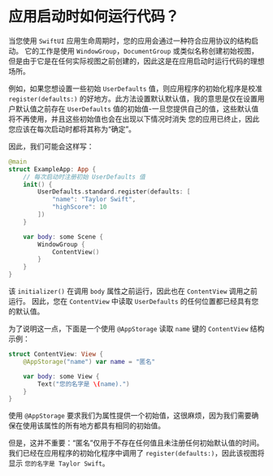 应用启动时如何运行代码？
===

当您使用 `SwiftUI` 应用生命周期时，您的应用会通过一种符合应用协议的结构启动。 它的工作是使用 `WindowGroup`，`DocumentGroup` 或类似名称创建初始视图，但是由于它是在任何实际视图之前创建的，因此这是在应用启动时运行代码的理想场所。

例如，如果您想设置一些初始 `UserDefaults` 值，则应用程序的初始化程序是校准 `register(defaults:)` 的好地方。此方法设置默认默认值，我的意思是仅在设置用户默认值之前存在 `UserDefaults` 值的初始值-一旦您提供自己的值，这些默认值将不再使用，并且这些初始值也会在出现以下情况时消失 您的应用已终止，因此您应该在每次启动时都将其称为“确定”。

因此，我们可能会这样写：

```swift
@main
struct ExampleApp: App {
    // 每次启动时注册初始 UserDefaults 值
    init() {
        UserDefaults.standard.register(defaults: [
            "name": "Taylor Swift",
            "highScore": 10
        ])
    }

    var body: some Scene {
        WindowGroup {
            ContentView()
        }
    }
}
```

该 `initializer()` 在调用 `body` 属性之前运行，因此也在 `ContentView` 调用之前运行。 因此，您在 `ContentView` 中读取 `UserDefaults` 的任何位置都已经具有您的默认值。

为了说明这一点，下面是一个使用 `@AppStorage` 读取 `name` 键的 `ContentView` 结构示例：

```swift
struct ContentView: View {
    @AppStorage("name") var name = "匿名"

    var body: some View {
        Text("您的名字是 \(name).")
    }
}
```

使用 `@AppStorage` 要求我们为属性提供一个初始值，这很麻烦，因为我们需要确保在使用该属性的所有地方都具有相同的初始值。

但是，这并不重要：“匿名”仅用于不存在任何值且未注册任何初始默认值的时间。 我们已经在应用程序的初始化程序中调用了 `register(defaults:)`，因此该视图将显示 `您的名字是 Taylor Swift`。